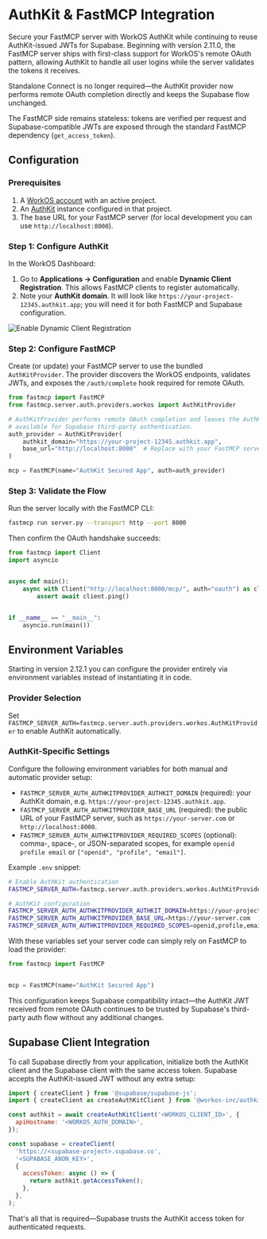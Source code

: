 # AuthKit & FastMCP Integration

Secure your FastMCP server with WorkOS AuthKit while continuing to reuse AuthKit-issued JWTs for Supabase. Beginning with version 2.11.0, the FastMCP server ships with first-class support for WorkOS's remote OAuth pattern, allowing AuthKit to handle all user logins while the server validates the tokens it receives.

Standalone Connect is no longer required—the AuthKit provider now performs remote OAuth completion directly and keeps the Supabase flow unchanged.

The FastMCP side remains stateless: tokens are verified per request and Supabase-compatible JWTs are exposed through the standard FastMCP dependency (`get_access_token`).

## Configuration

### Prerequisites

1. A [WorkOS account](https://workos.com/) with an active project.
2. An [AuthKit](https://www.authkit.com/) instance configured in that project.
3. The base URL for your FastMCP server (for local development you can use `http://localhost:8000`).

### Step 1: Configure AuthKit

In the WorkOS Dashboard:

1. Go to **Applications → Configuration** and enable **Dynamic Client Registration**. This allows FastMCP clients to register automatically.
2. Note your **AuthKit domain**. It will look like `https://your-project-12345.authkit.app`; you will need it for both FastMCP and Supabase configuration.

![Enable Dynamic Client Registration](https://mintcdn.com/fastmcp/hUosZw7ujHZFemrG/integrations/images/authkit/enable_dcr.png?fit=max&auto=format&n=hUosZw7ujHZFemrG&q=85&s=5849352618ef89da08cf452c5dcf38a8)

### Step 2: Configure FastMCP

Create (or update) your FastMCP server to use the bundled `AuthKitProvider`. The provider discovers the WorkOS endpoints, validates JWTs, and exposes the `/auth/complete` hook required for remote OAuth.

```python
from fastmcp import FastMCP
from fastmcp.server.auth.providers.workos import AuthKitProvider

# AuthKitProvider performs remote OAuth completion and leaves the AuthKit JWT
# available for Supabase third-party authentication.
auth_provider = AuthKitProvider(
    authkit_domain="https://your-project-12345.authkit.app",
    base_url="http://localhost:8000"  # Replace with your FastMCP server URL
)

mcp = FastMCP(name="AuthKit Secured App", auth=auth_provider)
```

### Step 3: Validate the Flow

Run the server locally with the FastMCP CLI:

```bash
fastmcp run server.py --transport http --port 8000
```

Then confirm the OAuth handshake succeeds:

```python
from fastmcp import Client
import asyncio


async def main():
    async with Client("http://localhost:8000/mcp/", auth="oauth") as client:
        assert await client.ping()


if __name__ == "__main__":
    asyncio.run(main())
```

## Environment Variables

Starting in version 2.12.1 you can configure the provider entirely via environment variables instead of instantiating it in code.

### Provider Selection

Set `FASTMCP_SERVER_AUTH=fastmcp.server.auth.providers.workos.AuthKitProvider` to enable AuthKit automatically.

### AuthKit-Specific Settings

Configure the following environment variables for both manual and automatic provider setup:

- `FASTMCP_SERVER_AUTH_AUTHKITPROVIDER_AUTHKIT_DOMAIN` (required): your AuthKit domain, e.g. `https://your-project-12345.authkit.app`.
- `FASTMCP_SERVER_AUTH_AUTHKITPROVIDER_BASE_URL` (required): the public URL of your FastMCP server, such as `https://your-server.com` or `http://localhost:8000`.
- `FASTMCP_SERVER_AUTH_AUTHKITPROVIDER_REQUIRED_SCOPES` (optional): comma-, space-, or JSON-separated scopes, for example `openid profile email` or `["openid", "profile", "email"]`.

Example `.env` snippet:

```bash
# Enable AuthKit authentication
FASTMCP_SERVER_AUTH=fastmcp.server.auth.providers.workos.AuthKitProvider

# AuthKit configuration
FASTMCP_SERVER_AUTH_AUTHKITPROVIDER_AUTHKIT_DOMAIN=https://your-project-12345.authkit.app
FASTMCP_SERVER_AUTH_AUTHKITPROVIDER_BASE_URL=https://your-server.com
FASTMCP_SERVER_AUTH_AUTHKITPROVIDER_REQUIRED_SCOPES=openid,profile,email
```

With these variables set your server code can simply rely on FastMCP to load the provider:

```python
from fastmcp import FastMCP


mcp = FastMCP(name="AuthKit Secured App")
```

This configuration keeps Supabase compatibility intact—the AuthKit JWT received from remote OAuth continues to be trusted by Supabase's third-party auth flow without any additional changes.

## Supabase Client Integration

To call Supabase directly from your application, initialize both the AuthKit
client and the Supabase client with the same access token. Supabase accepts the
AuthKit-issued JWT without any extra setup:

```javascript
import { createClient } from '@supabase/supabase-js';
import { createClient as createAuthKitClient } from '@workos-inc/authkit-js';

const authkit = await createAuthKitClient('<WORKOS_CLIENT_ID>', {
  apiHostname: '<WORKOS_AUTH_DOMAIN>',
});

const supabase = createClient(
  'https://<supabase-project>.supabase.co',
  '<SUPABASE_ANON_KEY>',
  {
    accessToken: async () => {
      return authkit.getAccessToken();
    },
  },
);
```

That's all that is required—Supabase trusts the AuthKit access token for
authenticated requests.
